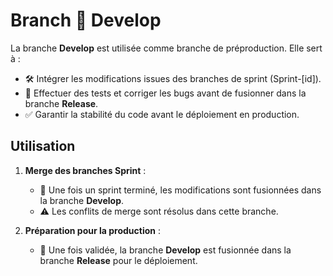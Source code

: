 # Branch 🚧 Develop

La branche **Develop** est utilisée comme branche de préproduction. Elle sert à :

- 🛠️ Intégrer les modifications issues des branches de sprint (Sprint-[id]).
- 🐞 Effectuer des tests et corriger les bugs avant de fusionner dans la branche **Release**.
- ✅ Garantir la stabilité du code avant le déploiement en production.

## Utilisation

1. **Merge des branches Sprint** :
   - 🔄 Une fois un sprint terminé, les modifications sont fusionnées dans la branche **Develop**.
   - ⚠️ Les conflits de merge sont résolus dans cette branche.

2. **Préparation pour la production** :
   - 🚀 Une fois validée, la branche **Develop** est fusionnée dans la branche **Release** pour le déploiement.